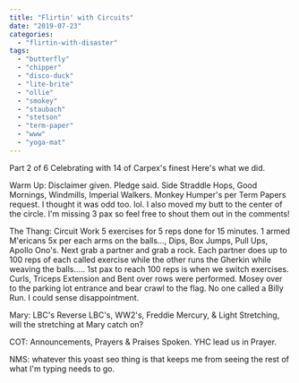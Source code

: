```yaml
---
title: "Flirtin' with Circuits"
date: "2019-07-23"
categories: 
  - "flirtin-with-disaster"
tags: 
  - "butterfly"
  - "chipper"
  - "disco-duck"
  - "lite-brite"
  - "ollie"
  - "smokey"
  - "staubach"
  - "stetson"
  - "term-paper"
  - "www"
  - "yoga-mat"
---
```


Part 2 of 6 Celebrating with 14 of Carpex's finest Here's what we did.

Warm Up: Disclaimer given. Pledge said. Side Straddle Hops, Good Mornings, Windmills, Imperial Walkers. Monkey Humper's per Term Papers request. I thought it was odd too. lol. I also moved my butt to the center of the circle. I'm missing 3 pax so feel free to shout them out in the comments!

The Thang: Circuit Work 5 exercises for 5 reps done for 15 minutes. 1 armed M'ericans 5x per each arms on the balls..., Dips, Box Jumps, Pull Ups, Apollo Ono's. Next grab a partner and grab a rock. Each partner does up to 100 reps of each called exercise while the other runs the Gherkin while weaving the balls..... 1st pax to reach 100 reps is when we switch exercises. Curls, Triceps Extension and Bent over rows were performed. Mosey over to the parking lot entrance and bear crawl to the flag. No one called a Billy Run. I could sense disappointment.

Mary: LBC's Reverse LBC's, WW2's, Freddie Mercury, & Light Stretching, will the stretching at Mary catch on?

COT: Announcements, Prayers & Praises Spoken. YHC lead us in Prayer.

NMS: whatever this yoast seo thing is that keeps me from seeing the rest of what I'm typing needs to go.

